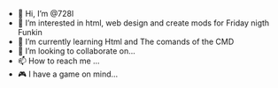 - 👋 Hi, I’m @728l
- 👀 I’m interested in html, web design and create mods for Friday nigth Funkin
- 🌱 I’m currently learning Html and The comands of the CMD
- 💞️ I’m looking to collaborate on...
- 📫 How to reach me ...
- 🎮 I have a game on mind...

<!---
728l/728l is a ✨ special ✨ repository because its `README.md` (this file) appears on your GitHub profile.
You can click the Preview link to take a look at your changes.
--->
